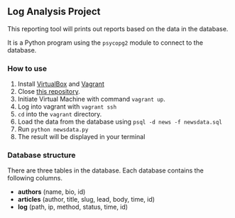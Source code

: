 ## Log Analysis Project

This reporting tool will prints out reports based on the data in the database.

It is a Python program using the `psycopg2` module to connect to the database.

### How to use
1. Install [VirtualBox](https://www.virtualbox.org/) and [Vagrant](https://www.vagrantup.com/)
2. Close [this repository](https://github.com/aaayumi/log-analysis-udacity.git).
3. Initiate Virtual Machine with command `vagrant up`.
4. Log into vagrant with `vagrant ssh`
5. `cd` into the `vagrant` directory.
6. Load the data from the database using `psql -d news -f newsdata.sql`
7. Run `python newsdata.py`
8. The result will be displayed in your terminal 


### Database structure 
There are three tables in the database. Each database contains the following columns.
- **authors** (name, bio, id)
- **articles** (author, title, slug, lead, body, time, id)
- **log** (path, ip, method, status, time, id)